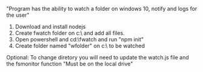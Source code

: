 "Program has the ability to watch a folder on windows 10, notify and logs for the user"

1. Download and install nodejs
2. Create fwatch folder on c:\ and add all files.
3. Open powershell and cd:\fwatch and run "npm init"
4. Create folder named "wfolder" on c:\ to be watched

Optional:
To change diretory you will need to update the watch.js file and the fsmonitor function "Must be on the local drive"
